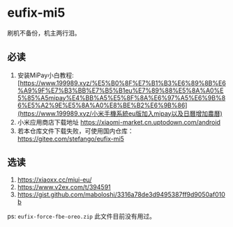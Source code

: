 # eufix-mi5
刷机不备份，机主两行泪。

## 必读
1. 安装MiPay小白教程:  [https://www.199989.xyz/%E5%B0%8F%E7%B1%B3%E6%89%8B%E6%A9%9F%E7%B3%BB%E7%B5%B1eu%E7%89%88%E5%8A%A0%E5%85%A5mipay%E4%BB%A5%E5%8F%8A%E6%97%A5%E6%9B%86%E5%A2%9E%E5%8A%A0%E8%BE%B2%E6%9B%86](https://www.199989.xyz/小米手機系統eu版加入mipay以及日曆增加農曆) 
2. 小米应用商店下载地址 https://xiaomi-market.cn.uptodown.com/android
3. 若本仓库文件下载失败，可使用国内仓库：https://gitee.com/stefango/eufix-mi5

## 选读
1. https://xiaoxx.cc/miui-eu/
2. https://www.v2ex.com/t/394591
3. https://gist.github.com/maboloshi/3316a78de3d9495387ff9d9050af010b

ps: `eufix-force-fbe-oreo.zip` 此文件目前没有用过。